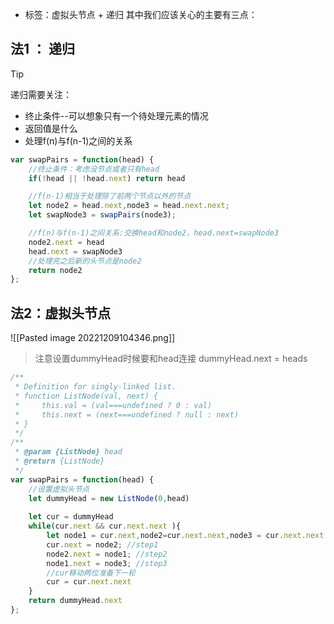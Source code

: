 
- 标签：虚拟头节点  +  递归
其中我们应该关心的主要有三点：

## 法1 ： 递归
>[!tip]
>递归需要关注：
>- 终止条件--可以想象只有一个待处理元素的情况
>- 返回值是什么
>- 处理f(n)与f(n-1)之间的关系

```javascript
var swapPairs = function(head) {
    //终止条件：考虑没节点或者只有head
    if(!head || !head.next) return head

    //f(n-1)相当于处理除了前两个节点以外的节点
    let node2 = head.next,node3 = head.next.next;
    let swapNode3 = swapPairs(node3);

    //f(n)与f(n-1)之间关系:交换head和node2，head.next=swapNode3
    node2.next = head
    head.next = swapNode3
    //处理完之后新的头节点是node2
    return node2
};
```

## 法2：虚拟头节点
![[Pasted image 20221209104346.png]]

>注意设置dummyHead时候要和head连接
>dummyHead.next = heads

```javascript
/**
 * Definition for singly-linked list.
 * function ListNode(val, next) {
 *     this.val = (val===undefined ? 0 : val)
 *     this.next = (next===undefined ? null : next)
 * }
 */
/**
 * @param {ListNode} head
 * @return {ListNode}
 */
var swapPairs = function(head) {
    //设置虚拟头节点
    let dummyHead = new ListNode(0,head)
    
    let cur = dummyHead
    while(cur.next && cur.next.next ){
        let node1 = cur.next,node2=cur.next.next,node3 = cur.next.next.next
        cur.next = node2; //step1
        node2.next = node1; //step2
        node1.next = node3; //step3
        //cur移动两位准备下一轮
        cur = cur.next.next
    }
    return dummyHead.next
};
```